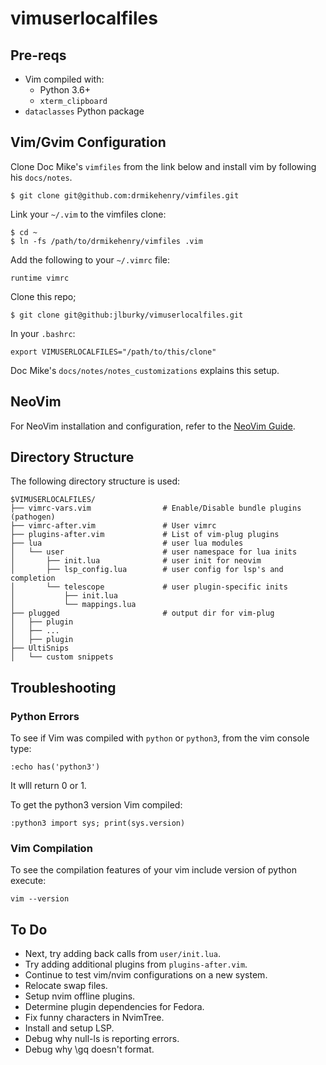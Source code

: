 vimuserlocalfiles
=================

Pre-reqs
--------
* Vim compiled with:
    * Python 3.6+
    * `xterm_clipboard`
* `dataclasses` Python package 

Vim/Gvim Configuration
----------------------

Clone Doc Mike's `vimfiles` from the link below and install vim by following his
  `docs/notes`.
```
$ git clone git@github.com:drmikehenry/vimfiles.git
```

Link your `~/.vim` to the vimfiles clone:
```
$ cd ~
$ ln -fs /path/to/drmikehenry/vimfiles .vim
```

Add the following to your `~/.vimrc` file:
```
runtime vimrc
```

Clone this repo;
```
$ git clone git@github:jlburky/vimuserlocalfiles.git
```

In your `.bashrc`:
```
export VIMUSERLOCALFILES="/path/to/this/clone"
```

Doc Mike's `docs/notes/notes_customizations` explains this setup.

NeoVim
------

For NeoVim installation and configuration, refer to the [NeoVim
Guide](NEOVIM.md).

Directory Structure
-------------------

The following directory structure is used:

```
$VIMUSERLOCALFILES/
├── vimrc-vars.vim                # Enable/Disable bundle plugins (pathogen)
├── vimrc-after.vim               # User vimrc
├── plugins-after.vim             # List of vim-plug plugins
├── lua                           # user lua modules
│   └── user                      # user namespace for lua inits
│       ├── init.lua              # user init for neovim
│       ├── lsp_config.lua        # user config for lsp's and completion
│       └── telescope             # user plugin-specific inits
│           ├── init.lua
│           └── mappings.lua
├── plugged                       # output dir for vim-plug
│   ├── plugin
│   ├── ...
│   ├── plugin
├── UltiSnips
│   └── custom snippets
```

Troubleshooting
---------------

### Python Errors
To see if Vim was compiled with `python` or `python3`, from the vim console type:
```
:echo has('python3')
```
It wlll return 0 or 1.

To get the python3 version Vim compiled:
```
:python3 import sys; print(sys.version)
```

### Vim Compilation
To see the compilation features of your vim include version of python execute:
```
vim --version
```

To Do
-----
* Next, try adding back calls from `user/init.lua`.
* Try adding additional plugins from `plugins-after.vim`.
* Continue to test vim/nvim configurations on a new system.
* Relocate swap files.
* Setup nvim offline plugins.
* Determine plugin dependencies for Fedora.
* Fix funny characters in NvimTree.
* Install and setup LSP.
* Debug why null-ls is reporting errors.
* Debug why \gq doesn't format.
